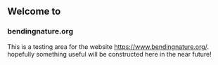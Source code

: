 ## Welcome to
### bendingnature.org

This is a testing area for the website https://www.bendingnature.org/. hopefully something useful will be constructed here in the near future!
